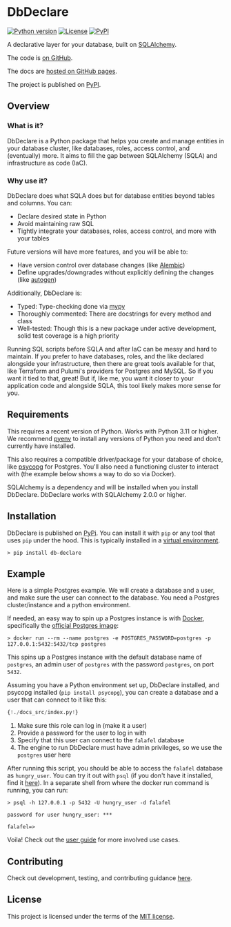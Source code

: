 # DbDeclare

<!-- [![Release](https://img.shields.io/github/v/release/raaidarshad/dbdeclare)](https://img.shields.io/github/v/release/raaidarshad/dbdeclare) -->

[![Python version](https://img.shields.io/badge/python_version-3.11-blue)](https://github.com/psf/black)
[![License](https://img.shields.io/github/license/raaidarshad/dbdeclare)](https://img.shields.io/github/license/raaidarshad/dbdeclare)
[![PyPI](https://img.shields.io/pypi/v/dbdeclare?color=%2334D058&label=pypi%20package)](https://pypi.org/project/dbdeclare/)

A declarative layer for your database, built on [SQLAlchemy](https://github.com/sqlalchemy/sqlalchemy).

The code is [on GitHub](https://github.com/raaidarshad/postgres-declare).

The docs are [hosted on GitHub pages](https://raaidarshad.github.io/dbdeclare/).

The project is published on [PyPI](https://pypi.org/project/dbdeclare/).

## Overview

### What is it?

DbDeclare is a Python package that helps you create and manage entities in your database cluster,
like databases, roles, access control, and (eventually) more. It aims to fill the gap between
SQLAlchemy (SQLA) and infrastructure as code (IaC).

### Why use it?

DbDeclare does what SQLA does but for database entities beyond tables and columns. You can:

- Declare desired state in Python
- Avoid maintaining raw SQL
- Tightly integrate your databases, roles, access control, and more with your tables

Future versions will have more features, and you will be able to:

- Have version control over database changes (like [Alembic](https://github.com/sqlalchemy/alembic))
- Define upgrades/downgrades without explicitly defining the changes (like [autogen](https://alembic.sqlalchemy.org/en/latest/autogenerate.html))

Additionally, DbDeclare is:

- Typed: Type-checking done via [mypy](https://mypy.readthedocs.io/en/stable/)
- Thoroughly commented: There are docstrings for every method and class
- Well-tested: Though this is a new package under active development, solid test coverage is a high priority

Running SQL scripts before SQLA and after IaC can be messy and hard to maintain.
If you prefer to have databases, roles, and the like declared alongside your infrastructure, then there are
great tools available for that, like Terraform and Pulumi's providers for Postgres and MySQL. So if you want
it tied to that, great! But if, like me, you want it closer to your application code and alongside SQLA, this
tool likely makes more sense for you.

## Requirements

This requires a recent version of Python. Works with Python 3.11 or higher. We recommend
[pyenv](https://github.com/pyenv/pyenv) to install any versions of Python you need and don't currently have installed.

This also requires a compatible driver/package for your database of choice, like
[psycopg](https://www.psycopg.org/) for Postgres. You'll also need a functioning cluster
to interact with (the example below shows a way to do so via Docker).

SQLAlchemy is a dependency and will be installed when you install DbDeclare. DbDeclare
works with SQLAlchemy 2.0.0 or higher.

## Installation

DbDeclare is published on [PyPi](https://pypi.org/project/dbdeclare/). You can install it with `pip` or any tool
that uses `pip` under the hood. This is typically installed in a [virtual environment](https://docs.python.org/3/library/venv.html).

```
> pip install db-declare
```

## Example

Here is a simple Postgres example. We will create a database and a user, and make sure the user
can connect to the database. You need a Postgres cluster/instance and a python environment.

If needed, an easy way to spin up a Postgres instance is with [Docker](https://www.docker.com/),
specifically the [official Postgres image](https://hub.docker.com/_/postgres):

```
> docker run --rm --name postgres -e POSTGRES_PASSWORD=postgres -p 127.0.0.1:5432:5432/tcp postgres
```

This spins up a Postgres instance with the default database name of `postgres`, an admin user of `postgres` with the
password `postgres`, on port `5432`.

Assuming you have a Python environment set up, DbDeclare installed, and psycopg installed (`pip install psycopg`),
you can create a database and a user that can connect to it like this:

```Python
{!./docs_src/index.py!}
```

1. Make sure this role can log in (make it a user)
2. Provide a password for the user to log in with
3. Specify that this user can connect to the `falafel` database
4. The engine to run DbDeclare must have admin privileges, so we use the `postgres` user here

After running this script, you should be able to access the `falafel` database as `hungry_user`. You can try it out with
`psql` (if you don't have it installed, find it [here](https://www.timescale.com/blog/how-to-install-psql-on-mac-ubuntu-debian-windows/)).
In a separate shell from where the docker run command is running, you can run:

```
> psql -h 127.0.0.1 -p 5432 -U hungry_user -d falafel

password for user hungry_user: ***

falafel=>
```

Voila! Check out the [user guide](/guide) for more involved use cases.

## Contributing

Check out development, testing, and contributing guidance [here](/contributing).

## License

This project is licensed under the terms of the [MIT license](https://github.com/raaid/dbdeclare/blob/main/LICENSE).